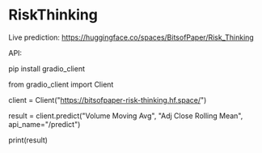 # RiskThinking

Live prediction:
https://huggingface.co/spaces/BitsofPaper/Risk_Thinking


API:

pip install gradio_client

from gradio_client import Client

client = Client("https://bitsofpaper-risk-thinking.hf.space/")

result = client.predict("Volume Moving Avg", "Adj Close Rolling Mean", api_name="/predict")

print(result)
